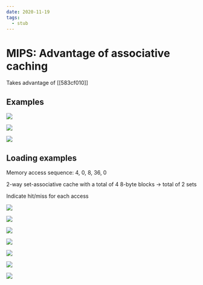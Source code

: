 ```yaml
---
date: 2020-11-19
tags: 
  - stub
---
```


# MIPS: Advantage of associative caching

Takes advantage of [[583cf010]] 

## Examples

![](./static/mips-advantage-assoc.png)

![](./static/mips-assoc-cache-2.png)

![](./static/mips-advantage-assoc-3.png)

## Loading examples

Memory access sequence: 4, 0, 8, 36, 0

2-way set-associative cache with a total of 4 8-byte blocks -> total of 2 sets

Indicate hit/miss for each access

![](./static/mips-SA-cache-setup.png)

![](./static/mips-load-1-1-cache.png)

![](./static/mips-load-1-2-cache.png)

![](./static/mips-load-1-2a-cache.png)

![](./static/mips-load-1-3-cache.png)

![](./static/mips-load-1-4-cache.png)

![](./static/mips-load-eg.png)


